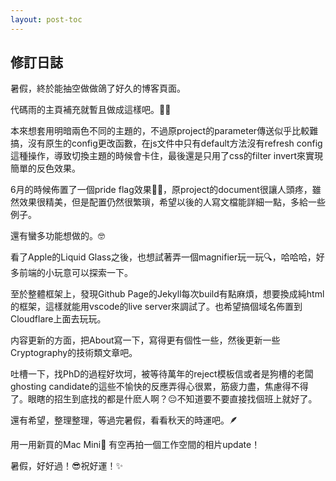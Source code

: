 ```yaml
---
layout: post-toc
---
```


## 修訂日誌
暑假，終於能抽空做做鴿了好久的博客頁面。

代碼雨的主頁補充就暫且做成這樣吧。😮‍💨

本來想套用明暗兩色不同的主題的，不過原project的parameter傳送似乎比較難搞，沒有原生的config更改函數，在js文件中只有default方法沒有refresh config這種操作，導致切換主題的時候會卡住，最後還是只用了css的filter invert來實現簡單的反色效果。

6月的時候佈置了一個pride flag效果🏳️‍🌈，原project的document很讓人頭疼，雖然效果很精美，但是配置仍然很繁瑣，希望以後的人寫文檔能詳細一點，多給一些例子。

還有蠻多功能想做的。🤓

看了Apple的Liquid Glass之後，也想試著弄一個magnifier玩一玩🔍，哈哈哈，好多前端的小玩意可以探索一下。

至於整體框架上，發現Github Page的Jekyll每次build有點麻煩，想要換成純html的框架，這樣就能用vscode的live server來調試了。也希望搞個域名佈置到Cloudflare上面去玩玩。

内容更新的方面，把About寫一下，寫得更有個性一些，然後更新一些Cryptography的技術類文章吧。

吐槽一下，找PhD的過程好坎坷，被等待萬年的reject模板信或者是狗槽的老闆ghosting candidate的這些不愉快的反應弄得心很累，筋疲力盡，焦慮得不得了。眼瞎的招生到底找的都是什麽人啊？😔不知道要不要直接找個班上就好了。

還有希望，整理整理，等過完暑假，看看秋天的時運吧。🪶

用一用新買的Mac Mini 有空再拍一個工作空間的相片update！

暑假，好好過！😎祝好運！✨